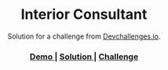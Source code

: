 <h1 align="center">Interior Consultant</h1>

<div align="center">
   Solution for a challenge from  <a href="http://devchallenges.io" target="_blank">Devchallenges.io</a>.
</div>

<div align="center">
  <h3>
    <a href="https://remymozelle.github.io/dev-challenges/integrations/interior-consultant/index.html">
      Demo
    </a>
    <span> | </span>
    <a href="https://devchallenges.io/solutions/kcC06fsAcSZeA0lvphGQ">
      Solution
    </a>
    <span> | </span>
    <a href="https://devchallenges.io/challenges/Jymh2b2FyebRTUljkNcb">
      Challenge
    </a>
  </h3>
</div>
